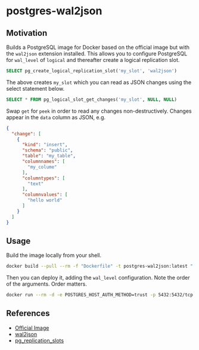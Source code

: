 # postgres-wal2json

## Motivation

Builds a PostgreSQL image for Docker based on the official image but with the `wal2json` extension installed. This allows you to configure PostgreSQL for `wal_level` of `logical` and thereafter create a logical replication slot.

```sql
SELECT pg_create_logical_replication_slot('my_slot', 'wal2json')
```
The above creates `my_slot` which you can read as JSON changes using the select statement below.
```sql
SELECT * FROM pg_logical_slot_get_changes('my_slot', NULL, NULL)
```
Swap `get` for `peek` in order to read any changes non-destructively. Changes appear in the `data` column as JSON, e.g.
```json
{
  "change": [
    {
      "kind": "insert",
      "schema": "public",
      "table": "my_table",
      "columnnames": [
        "my_colume"
      ],
      "columntypes": [
        "text"
      ],
      "columnvalues": [
        "hello world"
      ]
    }
  ]
}
```

## Usage

Build the image locally from your shell.
```sh
docker build --pull --rm -f "Dockerfile" -t postgres-wal2json:latest "."
```
Then you can deploy it, adding the `wal_level` configuration. Note the order of the arguments. Order matters.
```sh
docker run --rm -d -e POSTGRES_HOST_AUTH_METHOD=trust -p 5432:5432/tcp postgres-wal2json:latest -c wal_level=logical
```

## References

* [Official Image](https://hub.docker.com/_/postgres)
* [wal2json](https://github.com/eulerto/wal2json)
* [pg_replication_slots](https://www.postgresql.org/docs/current/view-pg-replication-slots.html)
